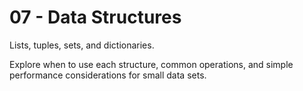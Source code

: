 # 07 - Data Structures

Lists, tuples, sets, and dictionaries.

Explore when to use each structure, common operations, and simple performance considerations for small data sets.
